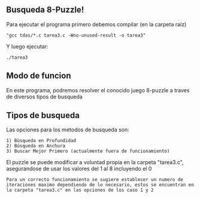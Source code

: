 
## Busqueda 8-Puzzle!
Para ejecutar el programa primero debemos compilar (en la carpeta raíz)
````
"gcc tdas/*.c tarea3.c -Wno-unused-result -o tarea3"
````

Y luego ejecutar:
````
./tarea3
````

## Modo de funcion
En este programa, podremos resolver el conocido juego 8-puzzle a traves de diversos tipos de busqueda

## Tipos de busqueda
Las opciones para los metodos de busqueda son:
````
1) Búsqueda en Profundidad
2) Búsqueda en Anchura
3) Buscar Mejor Primero (actualmente fuera de funcionamiento)

````
El puzzle se puede modificar a voluntad propia en la carpeta "tarea3.c", asegurandose de usar los valores del 1 al 8 incluyendo el 0
````
Para un correcto funcionamiento se sugiere establecer un numero de iteraciones maximo dependiendo de lo necesario, estos se encuentran en la carpeta "tarea3.c" en las opciones de los caso 1 y 2



